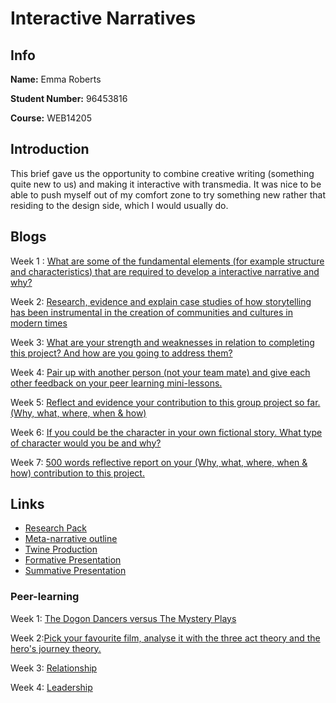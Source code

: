 # Interactive Narratives

## Info

**Name:** Emma Roberts

**Student Number:** 96453816

**Course:** WEB14205

## Introduction
This brief gave us the opportunity to combine creative writing (something quite new to us) and making it interactive with transmedia. It was nice to be able to push myself out of my comfort zone to try something new rather that residing to the design side, which I would usually do.

## Blogs

Week 1 : [What are some of the fundamental elements (for example structure and characteristics) that are required to develop a interactive narrative and why?](https://medium.com/@e.roberts/what-are-some-of-the-fundamental-elements-that-are-required-to-develop-a-interactive-narrative-and-d60faf92e6bd) 

Week 2: [Research, evidence and explain case studies of how storytelling has been instrumental in the creation of communities and cultures in modern times](https://medium.com/@e.roberts/research-evidence-and-explain-case-studies-of-how-storytelling-has-been-instrumental-in-the-c6c7f83dc9a4) 

Week 3: [What are your strength and weaknesses in relation to completing this project? And how are you going to address them?](https://medium.com/@e.roberts/what-are-your-strength-and-weaknesses-in-relation-to-completing-this-project-4a0e17c7b6c2) 

Week 4: [Pair up with another person (not your team mate) and give each other feedback on your peer learning mini-lessons.](https://medium.com/@e.roberts/pair-up-with-another-person-not-your-teammate-and-give-each-other-feedback-on-your-peer-learning-b1c26738811c) 

Week 5: [Reflect and evidence your contribution to this group project so far. (Why, what, where, when & how)](https://medium.com/@e.roberts/reflect-and-evidence-your-contribution-to-this-group-project-so-far-42171a7ab5b9)

Week 6: [If you could be the character in your own fictional story. What type of character would you be and why?](https://medium.com/@e.roberts/if-you-could-be-the-character-in-your-own-fictional-story-ea3e07883b) 

Week 7: [500 words reflective report on your (Why, what, where, when & how) contribution to this project.](https://medium.com/@e.roberts/500-words-reflective-report-on-your-contribution-to-this-project-ff7c81fe6e74) 


## Links

* [Research Pack](https://docs.google.com/document/d/1QS9UqpzDvQ_-x4P3VX8jK7uCzffugWZkBSSaohrWKR8/edit?usp=sharing)
* [Meta-narrative outline](https://docs.google.com/document/d/1x4O3-50GVSAHYanWJgf6i5NjqjCyn5dZ1YjVke8qhcA/edit?usp=sharing)
* [Twine Production](https://drive.google.com/drive/folders/1A5t4wH7BPg-MvbgFUhgAZ1ovvGMNSloj?usp=sharing)
* [Formative Presentation](https://docs.google.com/presentation/d/136NRTsnk0ezIj8oSdB0EdHUo7uxrx4bQPDWZ5EICWaQ/edit?usp=sharing)
* [Summative Presentation]()


### Peer-learning

Week 1: [The Dogon Dancers versus The Mystery Plays](https://docs.google.com/presentation/d/1Ab7xk7U-nZ7DNySuMjZqXhHmDV37ZXBQSaf9_3YOjdk/edit?usp=sharing)

Week 2:[Pick your favourite film, analyse it with the three act theory and the hero's journey theory.](https://docs.google.com/presentation/d/12fLdvoTiTTMoEqRlhF70FXk20EN-gDHhTJGdEAcVyD8/edit?usp=sharing)

Week 3: [Relationship](https://docs.google.com/presentation/d/1TJ3FudOO8cUywJMF1NQsQsyC985Rer_B4apGKWZB1PQ/edit?usp=sharing)

Week 4: [Leadership](https://docs.google.com/presentation/d/14KEdLV4t-d5zRH4vi9fVoj_088v3NKW74UDnU5XRt0c/edit?usp=sharing)




